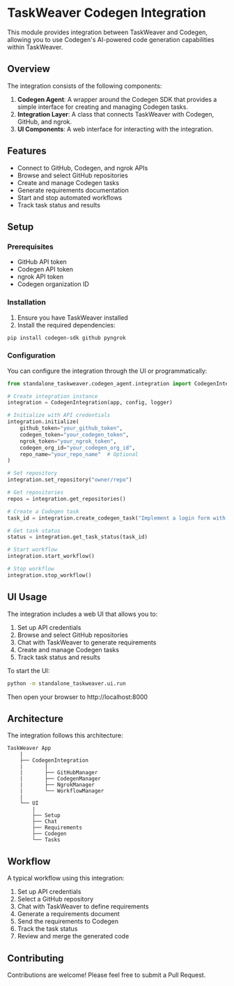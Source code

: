 # TaskWeaver Codegen Integration

This module provides integration between TaskWeaver and Codegen, allowing you to use Codegen's AI-powered code generation capabilities within TaskWeaver.

## Overview

The integration consists of the following components:

1. **Codegen Agent**: A wrapper around the Codegen SDK that provides a simple interface for creating and managing Codegen tasks.
2. **Integration Layer**: A class that connects TaskWeaver with Codegen, GitHub, and ngrok.
3. **UI Components**: A web interface for interacting with the integration.

## Features

- Connect to GitHub, Codegen, and ngrok APIs
- Browse and select GitHub repositories
- Create and manage Codegen tasks
- Generate requirements documentation
- Start and stop automated workflows
- Track task status and results

## Setup

### Prerequisites

- GitHub API token
- Codegen API token
- ngrok API token
- Codegen organization ID

### Installation

1. Ensure you have TaskWeaver installed
2. Install the required dependencies:

```bash
pip install codegen-sdk github pyngrok
```

### Configuration

You can configure the integration through the UI or programmatically:

```python
from standalone_taskweaver.codegen_agent.integration import CodegenIntegration

# Create integration instance
integration = CodegenIntegration(app, config, logger)

# Initialize with API credentials
integration.initialize(
    github_token="your_github_token",
    codegen_token="your_codegen_token",
    ngrok_token="your_ngrok_token",
    codegen_org_id="your_codegen_org_id",
    repo_name="your_repo_name"  # Optional
)

# Set repository
integration.set_repository("owner/repo")

# Get repositories
repos = integration.get_repositories()

# Create a Codegen task
task_id = integration.create_codegen_task("Implement a login form with validation")

# Get task status
status = integration.get_task_status(task_id)

# Start workflow
integration.start_workflow()

# Stop workflow
integration.stop_workflow()
```

## UI Usage

The integration includes a web UI that allows you to:

1. Set up API credentials
2. Browse and select GitHub repositories
3. Chat with TaskWeaver to generate requirements
4. Create and manage Codegen tasks
5. Track task status and results

To start the UI:

```bash
python -m standalone_taskweaver.ui.run
```

Then open your browser to http://localhost:8000

## Architecture

The integration follows this architecture:

```
TaskWeaver App
    |
    ├── CodegenIntegration
    |       |
    |       ├── GitHubManager
    |       ├── CodegenManager
    |       ├── NgrokManager
    |       └── WorkflowManager
    |
    └── UI
        |
        ├── Setup
        ├── Chat
        ├── Requirements
        ├── Codegen
        └── Tasks
```

## Workflow

A typical workflow using this integration:

1. Set up API credentials
2. Select a GitHub repository
3. Chat with TaskWeaver to define requirements
4. Generate a requirements document
5. Send the requirements to Codegen
6. Track the task status
7. Review and merge the generated code

## Contributing

Contributions are welcome! Please feel free to submit a Pull Request.

